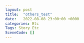 ```yaml
---
layout: post
title:  "others_test"
date:   2022-08-08 23:00:00 +0000
categories: Etc
Tags: Story Etc
SceneCode: []
---
```

